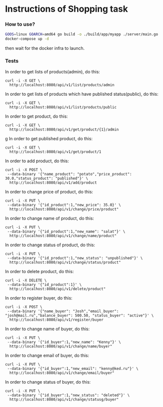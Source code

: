# Instructions of Shopping task

### How to use?

```sh
GOOS=linux GOARCH=amd64 go build -o ./build/app/myapp ./server/main.go
docker-compose up -d
```

then wait for the docker infra to launch.

### Tests

In order to get lists of products(admin), do this:

```
curl -i -X GET \
  http://localhost:8080/api/v1/list/products/admin
  ```

In order to get lists of products which have published status(public), do this:

```
curl -i -X GET \
  http://localhost:8080/api/v1/list/products/public
```

In order to get product, do this:

```
curl -i -X GET \
  http://localhost:8080/api/v1/get/product/{1}/admin
  ```

g
 In order to get published product, do this:

```
curl -i -X GET \
  http://localhost:8080/api/v1/get/product/1
  ```

In order to add product, do this:

```
curl -i -X POST \
 --data-binary '{"name_product": "potato","price_product": 30.0,"status_product": "published"}' \
  http://localhost:8080/api/v1/add/product
  ```

 In order to change price of product, do this:

```
curl -i -X PUT \
 --data-binary '{"id_product":1,"new_price": 35.0}' \
  http://localhost:8080/api/v1/change/price/product"
  ```

 In order to change name of product, do this:

```
curl -i -X PUT \
 --data-binary '{"id_product":1,"new_name": "salat"}' \
  http://localhost:8080/api/v1/change/name/product"
  ```

   In order to change status of product, do this:

```
curl -i -X PUT \
 --data-binary '{"id_product":1,"new_status": "unpublished"}' \
  http://localhost:8080/api/v1/change/status/product"
  ```


 In order to delete product, do this:

```
curl -i -X DELETE \
 --data-binary '{"id_product":1}' \
  http://localhost:8080/api/v1/delete/product"
  ```



In order to register buyer, do this:

```
curl -i -X POST \
 --data-binary '{"name_buyer": "Josh","email_buyer": "josh@mail.ru","balance_buyer": 500.50, "status_buyer": "active"}' \
  http://localhost:8080/api/v1/register/buyer
  ```

 In order to change name of buyer, do this:

```
curl -i -X PUT \
 --data-binary '{"id_buyer":1,"new_name": "Kenny"}' \
  http://localhost:8080/api/v1/change/name/buyer"
  ```

 In order to change email of buyer, do this:

```
curl -i -X PUT \
 --data-binary '{"id_buyer":1,"new_email": "kenny@ked.ru"}' \
  http://localhost:8080/api/v1/change/email/buyer"
  ```


 In order to change status of buyer, do this:

```
curl -i -X PUT \
 --data-binary '{"id_buyer":1,"new_status": "deleted"}' \
  http://localhost:8080/api/v1/change/statusg/buyer"
  ```
